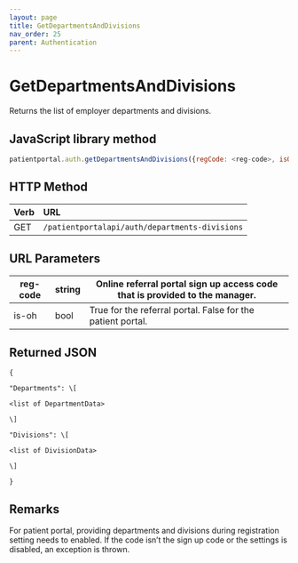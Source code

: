 ```yaml
---
layout: page
title: GetDepartmentsAndDivisions
nav_order: 25
parent: Authentication
---
```


# GetDepartmentsAndDivisions

Returns the list of employer departments and divisions.

## JavaScript library method

```javascript
patientportal.auth.getDepartmentsAndDivisions({regCode: <reg-code>, isOH: <is-oh>});
```

## HTTP Method

| Verb | URL                                               |
|:-----|:--------------------------------------------------|
| GET | `/patientportalapi/auth/departments-divisions` |

## URL Parameters

| reg-code | string | Online referral portal sign up access code that is provided to the manager. |
| --- | --- | --- |
| is-oh | bool | True for the referral portal. False for the patient portal. |

## Returned JSON

```
{

"Departments": \[

<list of DepartmentData>

\]

"Divisions": \[

<list of DivisionData>

\]

}
```

## Remarks

For patient portal, providing departments and divisions during registration setting needs to enabled. If the code isn’t the sign up code or the settings is disabled, an exception is thrown.
